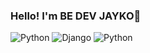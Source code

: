 ### Hello! I'm BE DEV JAYKO🍊

<img alt="Python" src ="https://img.shields.io/badge/Python-#3776AB.svg?&style=for-the-badge&logo=Python&logoColor=White"/>
<img alt="Django" src ="https://img.shields.io/badge/Django-#092E20.svg?&style=for-the-badge&logo=Django&logoColor=White"/>
<img alt="Python" src ="https://img.shields.io/badge/기술명-원하는색상코드.svg?&style=for-the-badge&logo=로고명&logoColor=로고색상"/>
